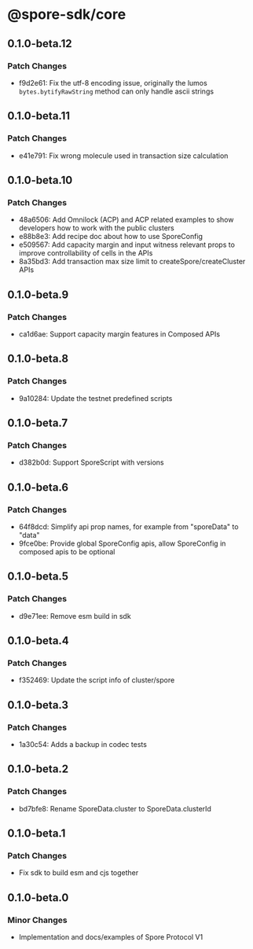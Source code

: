 # @spore-sdk/core

## 0.1.0-beta.12

### Patch Changes

- f9d2e61: Fix the utf-8 encoding issue, originally the lumos `bytes.bytifyRawString` method can only handle ascii strings

## 0.1.0-beta.11

### Patch Changes

- e41e791: Fix wrong molecule used in transaction size calculation

## 0.1.0-beta.10

### Patch Changes

- 48a6506: Add Omnilock (ACP) and ACP related examples to show developers how to work with the public clusters
- e88b8e3: Add recipe doc about how to use SporeConfig
- e509567: Add capacity margin and input witness relevant props to improve controllability of cells in the APIs
- 8a35bd3: Add transaction max size limit to createSpore/createCluster APIs

## 0.1.0-beta.9

### Patch Changes

- ca1d6ae: Support capacity margin features in Composed APIs

## 0.1.0-beta.8

### Patch Changes

- 9a10284: Update the testnet predefined scripts

## 0.1.0-beta.7

### Patch Changes

- d382b0d: Support SporeScript with versions

## 0.1.0-beta.6

### Patch Changes

- 64f8dcd: Simplify api prop names, for example from "sporeData" to "data"
- 9fce0be: Provide global SporeConfig apis, allow SporeConfig in composed apis to be optional

## 0.1.0-beta.5

### Patch Changes

- d9e71ee: Remove esm build in sdk

## 0.1.0-beta.4

### Patch Changes

- f352469: Update the script info of cluster/spore

## 0.1.0-beta.3

### Patch Changes

- 1a30c54: Adds a backup in codec tests

## 0.1.0-beta.2

### Patch Changes

- bd7bfe8: Rename SporeData.cluster to SporeData.clusterId

## 0.1.0-beta.1

### Patch Changes

- Fix sdk to build esm and cjs together

## 0.1.0-beta.0

### Minor Changes

- Implementation and docs/examples of Spore Protocol V1
